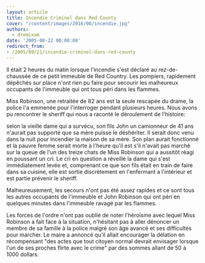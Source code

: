 ```yaml
---
layout: article
title: Incendie Criminel dans Red County
cover: "/content/images/2016/06/incendie.jpg"
authors:
  - dremixam
date: '2005-08-22 00:00:00'
redirect_from:
- /2005/08/21/incendie-criminel-dans-red-county
---
```


Il était 2 heures du matin lorsque l'incendie s'est déclaré au rez-de-chaussée de ce petit immeuble de Red Country. Les pompiers, rapidement dépêchés sur place n'ont rien pu faire pour secourir les malheureux occupants de l'immeuble qui ont tous péri dans les flammes.

Miss Robinson, une retraitée de 82 ans est la seule rescapée du drame, la police l'a emmenée pour l'interroger pendant plusieurs heures. Nous avons pu rencontrer le sheriff qui nous a raconté le déroulement de l'histoire:

selon la vieille dame qui a survécu, son fils John un camionneur de 41 ans n'aurait pas supporté que sa mère puisse le déshériter. Il serait donc venu dans la nuit pour incendier la maison de sa mère. Son plan aurait fonctionné et la pauvre femme serait morte à l'heure qu'il est s'il n'avait pas marché sur la queue de l'un des treize chats de Miss Robinson qui a aussitôt réagi en poussant un cri. Le cri en question a réveillé la dame qui s'est immédiatement levée et, comprenant ce que son fils était en train de faire dans sa cuisine, elle est sortie discrètement en l'enfermant a l'intérieur et est partie prévenir le sheriff.

Malheureusement, les secours n'ont pas été assez rapides et ce sont tous les autres occupants de l'immeuble et John Robinson qui ont péri en quelques minutes dans l'immeuble ravagé par les flammes.

Les forces de l'ordre n'ont pas oublié de noter l'héroïsme avec lequel Miss Robinson a fait face à la situation, n'hésitant pas à aller dénoncer un membre de sa famille à la police malgré son âge avancé et ses difficultés pour marcher. Le maire a annoncé qu'il allait encourager la délation en récompensant "des actes que tout citoyen normal devrait envisager lorsque l'un de ses proches flirte avec le crime" par des sommes allant de 50 à 1000 dollars.